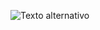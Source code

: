 ![Texto alternativo](https://cdn.discordapp.com/attachments/782453162409328641/1154604817554083911/image.png)